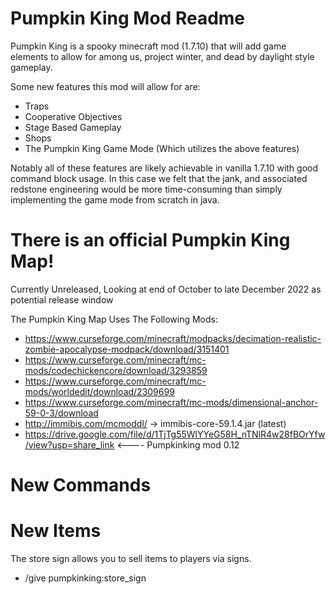 # Pumpkin King Mod Readme

Pumpkin King is a spooky minecraft mod (1.7.10) that will add game elements to
allow for among us, project winter, and dead by daylight style gameplay.

Some new features this mod will allow for are:
* Traps
* Cooperative Objectives
* Stage Based Gameplay
* Shops
* The Pumpkin King Game Mode (Which utilizes the above features)

Notably all of these features are likely achievable in vanilla 1.7.10 with
good command block usage. In this case we felt that the jank, and associated redstone
engineering would be more time-consuming than simply implementing the game mode
from scratch in java.


# There is an official Pumpkin King Map!
Currently Unreleased, Looking at end of October to late December 2022 as potential release window
<Insert link to pumpkin king map here>


The Pumpkin King Map Uses The Following Mods:

* https://www.curseforge.com/minecraft/modpacks/decimation-realistic-zombie-apocalypse-modpack/download/3151401
* https://www.curseforge.com/minecraft/mc-mods/codechickencore/download/3293859
* https://www.curseforge.com/minecraft/mc-mods/worldedit/download/2309699
* https://www.curseforge.com/minecraft/mc-mods/dimensional-anchor-59-0-3/download
* http://immibis.com/mcmoddl/ -> immibis-core-59.1.4.jar (latest)
* https://drive.google.com/file/d/1TjTg55WlYYeG58H_nTNlR4w28fBOrYfw/view?usp=share_link   <---- Pumpkinking mod 0.12

# New Commands

# New Items
The store sign allows you to sell items to players via signs.
* /give <player> pumpkinking:store_sign
